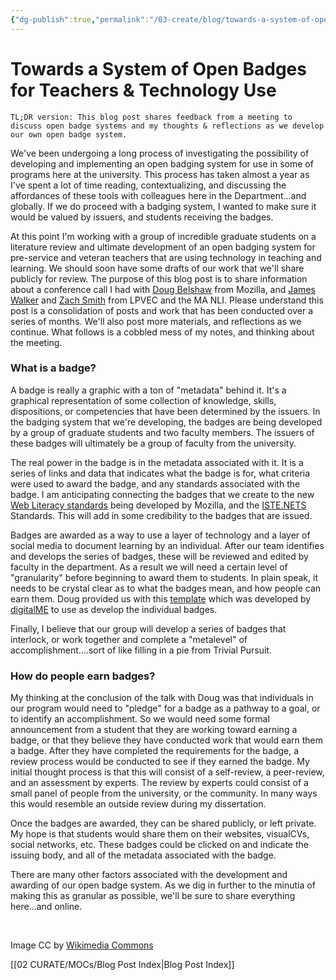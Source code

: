 ```yaml
---
{"dg-publish":true,"permalink":"/03-create/blog/towards-a-system-of-open-badges-for-teachers-and-technology-use/","title":"Towards a System of Open Badges for Teachers & Technology Use","tags":["consume","badges","open"]}
---
```


# Towards a System of Open Badges for Teachers & Technology Use

```
TL;DR version: This blog post shares feedback from a meeting to discuss open badge systems and my thoughts & reflections as we develop our own open badge system.
```

We've been undergoing a long process of investigating the possibility of developing and implementing an open badging system for use in some of programs here at the university. This process has taken almost a year as I've spent a lot of time reading, contextualizing, and discussing the affordances of these tools with colleagues here in the Department...and globally. If we do proceed with a badging system, I wanted to make sure it would be valued by issuers, and students receiving the badges.

At this point I'm working with a group of incredible graduate students on a literature review and ultimate development of an open badging system for pre-service and veteran teachers that are using technology in teaching and learning. We should soon have some drafts of our work that we'll share publicly for review. The purpose of this blog post is to share information about a conference call I had with [Doug Belshaw](https://plus.google.com/105664854995907257058/posts?utm_source=chrome_ntp_icon&utm_medium=chrome_app&utm_campaign=chrome) from Mozilla, and [James Walker](https://plus.google.com/102233873898801651641/posts?utm_source=chrome_ntp_icon&utm_medium=chrome_app&utm_campaign=chrome) and [Zach Smith](https://plus.google.com/118203601782494301959/posts?utm_source=chrome_ntp_icon&utm_medium=chrome_app&utm_campaign=chrome) from LPVEC and the MA NLI. Please understand this post is a consolidation of posts and work that has been conducted over a series of months. We'll also post more materials, and reflections as we continue. What follows is a cobbled mess of my notes, and thinking about the meeting.

### What is a badge?


A badge is really a graphic with a ton of "metadata" behind it. It's a graphical representation of some collection of knowledge, skills, dispositions, or competencies that have been determined by the issuers. In the badging system that we're developing, the badges are being developed by a group of graduate students and two faculty members. The issuers of these badges will ultimately be a group of faculty from the university.

The real power in the badge is in the metadata associated with it. It is a series of links and data that indicates what the badge is for, what criteria were used to award the badge, and any standards associated with the badge. I am anticipating connecting the badges that we create to the new [Web Literacy standards](https://wiki.mozilla.org/Learning/WebLiteracyStandard) being developed by Mozilla, and the [ISTE.NETS](http://www.iste.org/standards) Standards. This will add in some credibility to the badges that are issued.

Badges are awarded as a way to use a layer of technology and a layer of social media to document learning by an individual. After our team identifies and develops the series of badges, these will be reviewed and edited by faculty in the department. As a result we will need a certain level of "granularity" before beginning to award them to students. In plain speak, it needs to be crystal clear as to what the badges mean, and how people can earn them. Doug provided us with this [template](http://www.digitalme.co.uk/badgetheuk/) which was developed by [digitalME](http://www.digitalme.co.uk/) to use as develop the individual badges.

Finally, I believe that our group will develop a series of badges that interlock, or work together and complete a "metalevel" of accomplishment....sort of like filling in a pie from Trivial Pursuit.

### How do people earn badges?

My thinking at the conclusion of the talk with Doug was that individuals in our program would need to "pledge" for a badge as a pathway to a goal, or to identify an accomplishment. So we would need some formal announcement from a student that they are working toward earning a badge, or that they believe they have conducted work that would earn them a badge. After they have completed the requirements for the badge, a review process would be conducted to see if they earned the badge. My initial thought process is that this will consist of a self-review, a peer-review, and an assessment by experts. The review by experts could consist of a small panel of people from the university, or the community. In many ways this would resemble an outside review during my dissertation.

Once the badges are awarded, they can be shared publicly, or left private. My hope is that students would share them on their websites, visualCVs, social networks, etc. These badges could be clicked on and indicate the issuing body, and all of the metadata associated with the badge.

There are many other factors associated with the development and awarding of our open badge system. As we dig in further to the minutia of making this as granular as possible, we'll be sure to share everything here...and online.

 

Image CC by [Wikimedia Commons](http://commons.wikimedia.org/wiki/File:Trivial_pursuits_colors.jpg)[](http://classhack.com/post/45364649211/open-badge-anatomy-updated)

[[02 CURATE/MOCs/Blog Post Index\|Blog Post Index]]